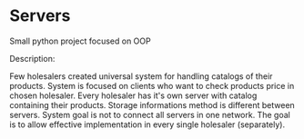 # Servers
Small python project focused on OOP

Description:

Few holesalers created universal system for handling catalogs of their products. System is focused on clients who want to check products price in 
chosen holesaler.
Every holesaler has it's own server with catalog containing their products. Storage informations method is different between servers.
System goal is not to connect all servers in one network. The goal is to allow effective implementation in every single holesaler (separately).
